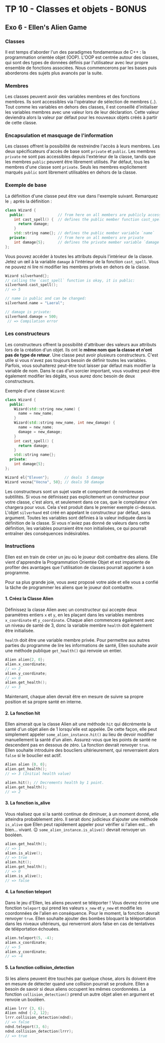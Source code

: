 # TP 10 - Classes et objets - BONUS

## Exo 6 - Ellen's Alien Game

### Classes
Il est temps d'aborder l'un des paradigmes fondamentaux de C++ : la programmation orientée objet (OOP). L'OOP est centrée autour des classes, qui sont des types de données définis par l'utilisateur avec leur propre ensemble de fonctions associées. Nous commencerons par les bases puis aborderons des sujets plus avancés par la suite.

### Membres
Les classes peuvent avoir des variables membres et des fonctions membres. Ils sont accessibles via l'opérateur de sélection de membres (..). Tout comme les variables en dehors des classes, il est conseillé d'initialiser les variables membres avec une valeur lors de leur déclaration. Cette valeur deviendra alors la valeur par défaut pour les nouveaux objets créés à partir de cette classe.

### Encapsulation et masquage de l'information
Les classes offrent la possibilité de restreindre l'accès à leurs membres. Les deux spécificateurs d'accès de base sont `private` et `public`. Les membres `private` ne sont pas accessibles depuis l'extérieur de la classe, tandis que les membres `public` peuvent être librement utilisés. Par défaut, tous les membres d'une classe sont `private`. Seuls les membres explicitement marqués `public` sont librement utilisables en dehors de la classe.

### Exemple de base
La définition d'une classe peut être vue dans l'exemple suivant. Remarquez le `;` après la définition :
```cpp
class Wizard {
  public:               // from here on all members are publicly accessible
    int cast_spell() {  // defines the public member function cast_spell
      return damage;
    }
    std::string name{}; // defines the public member variable `name`
  private:              // from here on all members are private
    int damage{5};      // defines the private member variable `damage`
};

```

Vous pouvez accéder à toutes les attributs depuis l'intérieur de la classe. Jetez un œil à la variable `damage` à l'intérieur de la fonction `cast_spell`. Vous ne pouvez ni lire ni modifier les membres privés en dehors de la classe.

```cpp
Wizard silverhand{};
// calling the `cast_spell` function is okay, it is public:
silverhand.cast_spell();
// => 5

// name is public and can be changed:
silverhand.name = "Laeral";

// damage is private:
silverhand.damage = 500; 
 // => Compilation error
```

### Les constructeurs
Les constructeurs offrent la possibilité d'attribuer des valeurs aux attributs lors de la création d'un objet. Ils ont le **même nom que la classe et n'ont pas de type de retour**. Une classe peut avoir plusieurs constructeurs. C'est utile si vous n'avez pas toujours besoin de définir toutes les variables. Parfois, vous souhaiterez peut-être tout laisser par défaut mais modifier la variable de nom. Dans le cas d'un sorcier important, vous voudrez peut-être également modifier les dégâts, vous aurez donc besoin de deux constructeurs.

Exemple d'une classe `Wizard`:

```cpp
class Wizard {
  public:
    Wizard(std::string new_name) {
      name = new_name;
    }
    Wizard(std::string new_name, int new_damage) {
      name = new_name;
      damage = new_damage;
    }
    int cast_spell() {
      return damage;
    }
    std::string name{};
  private:
    int damage{5};
};

Wizard el{"Eleven"};       // deals  5 damage
Wizard vecna{"Vecna", 50}; // deals 50 damage
```
Les constructeurs sont un sujet vaste et comportent de nombreuses subtilités. Si vous ne définissez pas explicitement un constructeur pour votre classe, c'est alors, et seulement dans ce cas, que le compilateur s'en chargera pour vous. Cela s'est produit dans le premier exemple ci-dessus. L'objet `silverhand` est créé en appelant le constructeur par défaut, sans argument. Toutes les variables sont définies à la valeur indiquée dans la définition de la classe. Si vous n'aviez pas donné de valeurs dans cette définition, les variables pourraient être non initialisées, ce qui pourrait entraîner des conséquences indésirables.

### Instructions
Ellen est en train de créer un jeu où le joueur doit combattre des aliens. Elle vient d'apprendre la Programmation Orientée Objet et est impatiente de profiter des avantages que l'utilisation de classes pourrait apporter à son programme.

Pour sa plus grande joie, vous avez proposé votre aide et elle vous a confié la tâche de programmer les aliens que le joueur doit combattre.

#### 1. Créez la Classe Alien
Définissez la classe Alien avec un constructeur qui accepte deux paramètres entiers `x` et `y`, en les plaçant dans les variables membres `x_coordinate` et `y_coordinate`. Chaque alien commencera également avec un niveau de santé de 3, donc la variable membre `health` doit également être initialisée.

`health` doit être une variable membre privée. Pour permettre aux autres parties du programme de lire les informations de santé, Ellen souhaite avoir une méthode publique `get_health()` qui renvoie un entier.

```cpp
Alien alien{2, 0};
alien.x_coordinate;
// => 2
alien.y_coordinate;
// => 0
alien.get_health();
// => 3
```

Maintenant, chaque alien devrait être en mesure de suivre sa propre position et sa propre santé en interne.

#### 2.	La fonction hit
Ellen aimerait que la classe Alien ait une méthode `hit` qui décrémente la santé d'un objet alien de 1 lorsqu'elle est appelée. De cette façon, elle peut simplement appeler `some_alien_instance.hit()` au lieu de devoir modifier manuellement la santé d'un alien. Assurez-vous que les points de santé ne descendent pas en dessous de zéro. La fonction devrait renvoyer `true`. Ellen souhaite introduire des boucliers ultérieurement, qui renverraient alors `false` si le bouclier est actif.

```cpp
Alien alien {0, 0};
alien.get_health(); 
// => 3 (Initial health value)

alien.hit(); // Decrements health by 1 point.
alien.get_health();
// => 2
```

#### 3.	La fonction is_alive
Vous réalisez que si la santé continue de diminuer, à un moment donné, elle atteindra probablement zéro. Il serait donc judicieux d'ajouter une méthode `is_alive` que Ellen peut rapidement appeler pour vérifier si l'alien est... eh bien... vivant. 😉 `some_alien_instance.is_alive()` devrait renvoyer un booléen.

```cpp
alien.get_health();
// => 1
alien.is_alive();
// => true
alien.hit();
alien.get_health();
// => 0
alien.is_alive();
// => false
```

#### 4.	La fonction teleport
Dans le jeu d'Ellen, les aliens peuvent se téléporter ! Vous devrez écrire une fonction `teleport` qui prend les valeurs `x_new` et `y_new` et modifie les coordonnées de l'alien en conséquence. Pour le moment, la fonction devrait renvoyer `true`. Ellen souhaite ajouter des bombes bloquant la téléportation dans les niveaux ultérieurs, qui renverront alors false en cas de tentatives de téléportation échouées.

```cpp
alien.teleport(5, -4);
alien.x_coordinate;
// => 5
alien.y_coordinate;
// => -4
```

#### 5.	La fonction collision_detection
Si les aliens peuvent être touchés par quelque chose, alors ils doivent être en mesure de détecter quand une collision pourrait se produire. Ellen a besoin de savoir si deux aliens occupent les mêmes coordonnées. La fonction `collision_detection()` prend un autre objet alien en argument et renvoie un booléen.

```cpp
Alien lrrr {3, 6};
Alien ndnd {-2, 12};
lrrr.collision_detection(ndnd);
// => false
ndnd.teleport(3, 6);
ndnd.collision_detection(lrrr);
// => true
```
